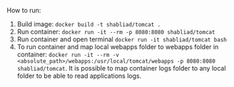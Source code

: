 How to run:
1. Build image: `docker build -t shabliad/tomcat .`
2. Run container: `docker run -it --rm -p 8080:8080 shabliad/tomcat`
3. Run container and open terminal `docker run -it shabliad/tomcat bash`
4. To run container and map local webapps folder to webapps folder in container: `docker run -it --rm -v <absolute_path>/webapps:/usr/local/tomcat/webapps -p 8080:8080 shabliad/tomcat`. It is possible to map container logs folder to any local folder to be able to read applications logs.